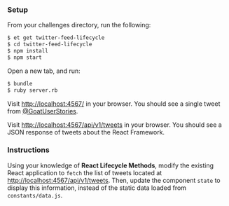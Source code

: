 ### Setup

From your challenges directory, run the following:

```sh
$ et get twitter-feed-lifecycle
$ cd twitter-feed-lifecycle
$ npm install
$ npm start
```

Open a new tab, and run:

```sh
$ bundle
$ ruby server.rb
```

Visit <http://localhost:4567/> in your browser. You should see a single tweet
from [@GoatUserStories](https://twitter.com/goatuserstories).

Visit <http://localhost:4567/api/v1/tweets> in your browser. You should see a
JSON response of tweets about the React Framework.


### Instructions

Using your knowledge of **React Lifecycle Methods**, modify the existing React
application to `fetch` the list of tweets located at <http://localhost:4567/api/v1/tweets>. Then, update the component `state` to
display this information, instead of the static data loaded from `constants/data.js`.
